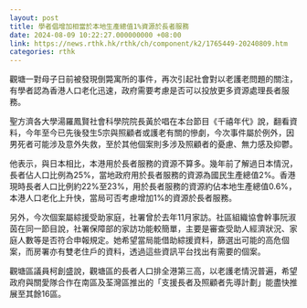 ```yaml
---
layout: post
title: 學者倡增加相當於本地生產總值1%資源於長者服務
date: 2024-08-09 10:22:27.000000000 +08:00
link: https://news.rthk.hk/rthk/ch/component/k2/1765449-20240809.htm
categories: rthk
---
```


觀塘一對母子日前被發現倒斃寓所的事件，再次引起社會對以老護老問題的關注，有學者認為香港人口老化迅速，政府需要考慮是否可以投放更多資源處理長者服務。

聖方濟各大學湯羅鳳賢社會科學院院長黃於唱在本台節目《千禧年代》說，翻看資料，今年至今已先後發生5宗與照顧者或護老有關的慘劇，今次事件屬於例外，因男死者可能涉及意外失救，至於其他個案則多涉及照顧者的憂慮、無力感及抑鬱。

他表示，與日本相比，本港用於長者服務的資源不算多。幾年前了解過日本情況，長者佔人口比例為25%，當地政府用於長者服務的資源為國民生產總值2%。香港現時長者人口比例約22%至23%，用於長者服務的資源約佔本地生產總值0.6%，本港人口老化上升快，當局可否考慮增加1%的資源於長者服務。

另外，今次個案屬綜援受助家庭，社署曾於去年11月家訪。社區組織協會幹事阮淑茵在同一節目說，社署保障部的家訪功能較簡單，主要是審查受助人經濟狀況、家庭人數等是否符合申報規定。她希望當局能借助綜援資料，篩選出可能的高危個案，而房署亦有雙老住戶的資料，透過這些資訊平台找出有需要的個案。

觀塘區議員柯創盛說，觀塘區的長者人口排全港第三高，以老護老情況普遍，希望政府與關愛隊合作在南區及荃灣區推出的「支援長者及照顧者先導計劃」能盡快推展至其餘16區。
